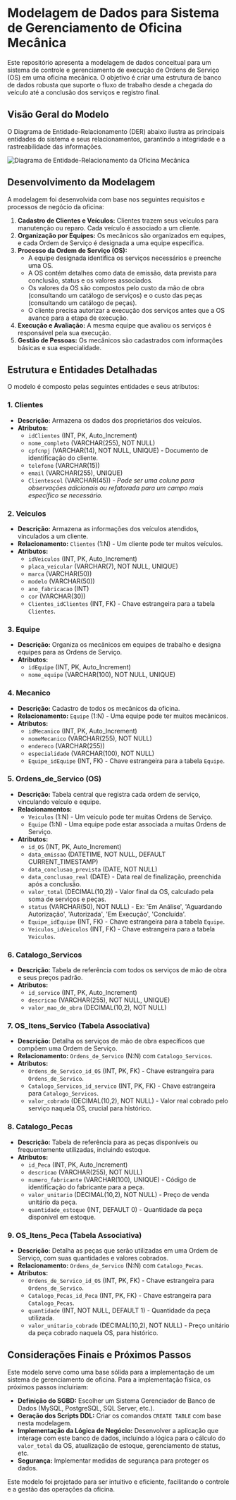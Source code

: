 # Modelagem de Dados para Sistema de Gerenciamento de Oficina Mecânica

Este repositório apresenta a modelagem de dados conceitual para um sistema de controle e gerenciamento de execução de Ordens de Serviço (OS) em uma oficina mecânica. O objetivo é criar uma estrutura de banco de dados robusta que suporte o fluxo de trabalho desde a chegada do veículo até a conclusão dos serviços e registro final.

## Visão Geral do Modelo

O Diagrama de Entidade-Relacionamento (DER) abaixo ilustra as principais entidades do sistema e seus relacionamentos, garantindo a integridade e a rastreabilidade das informações.

![Diagrama de Entidade-Relacionamento da Oficina Mecânica](Projeto_modelagem_oficina.png)

## Desenvolvimento da Modelagem

A modelagem foi desenvolvida com base nos seguintes requisitos e processos de negócio da oficina:

1.  **Cadastro de Clientes e Veículos:** Clientes trazem seus veículos para manutenção ou reparo. Cada veículo é associado a um cliente.
2.  **Organização por Equipes:** Os mecânicos são organizados em equipes, e cada Ordem de Serviço é designada a uma equipe específica.
3.  **Processo da Ordem de Serviço (OS):**
    * A equipe designada identifica os serviços necessários e preenche uma OS.
    * A OS contém detalhes como data de emissão, data prevista para conclusão, status e os valores associados.
    * Os valores da OS são compostos pelo custo da mão de obra (consultando um catálogo de serviços) e o custo das peças (consultando um catálogo de peças).
    * O cliente precisa autorizar a execução dos serviços antes que a OS avance para a etapa de execução.
4.  **Execução e Avaliação:** A mesma equipe que avaliou os serviços é responsável pela sua execução.
5.  **Gestão de Pessoas:** Os mecânicos são cadastrados com informações básicas e sua especialidade.

## Estrutura e Entidades Detalhadas

O modelo é composto pelas seguintes entidades e seus atributos:

### 1. Clientes

* **Descrição:** Armazena os dados dos proprietários dos veículos.
* **Atributos:**
    * `idClientes` (INT, PK, Auto_Increment)
    * `nome_completo` (VARCHAR(255), NOT NULL)
    * `cpfcnpj` (VARCHAR(14), NOT NULL, UNIQUE) - Documento de identificação do cliente.
    * `telefone` (VARCHAR(15))
    * `email` (VARCHAR(255), UNIQUE)
    * `Clientescol` (VARCHAR(45)) - *Pode ser uma coluna para observações adicionais ou refatorada para um campo mais específico se necessário.*

### 2. Veiculos

* **Descrição:** Armazena as informações dos veículos atendidos, vinculados a um cliente.
* **Relacionamento:** `Clientes` (1:N) - Um cliente pode ter muitos veículos.
* **Atributos:**
    * `idVeiculos` (INT, PK, Auto_Increment)
    * `placa_veicular` (VARCHAR(7), NOT NULL, UNIQUE)
    * `marca` (VARCHAR(50))
    * `modelo` (VARCHAR(50))
    * `ano_fabricacao` (INT)
    * `cor` (VARCHAR(30))
    * `Clientes_idClientes` (INT, FK) - Chave estrangeira para a tabela `Clientes`.

### 3. Equipe

* **Descrição:** Organiza os mecânicos em equipes de trabalho e designa equipes para as Ordens de Serviço.
* **Atributos:**
    * `idEquipe` (INT, PK, Auto_Increment)
    * `nome_equipe` (VARCHAR(100), NOT NULL, UNIQUE)

### 4. Mecanico

* **Descrição:** Cadastro de todos os mecânicos da oficina.
* **Relacionamento:** `Equipe` (1:N) - Uma equipe pode ter muitos mecânicos.
* **Atributos:**
    * `idMecanico` (INT, PK, Auto_Increment)
    * `nomeMecanico` (VARCHAR(255), NOT NULL)
    * `endereco` (VARCHAR(255))
    * `especialidade` (VARCHAR(100), NOT NULL)
    * `Equipe_idEquipe` (INT, FK) - Chave estrangeira para a tabela `Equipe`.

### 5. Ordens_de_Servico (OS)

* **Descrição:** Tabela central que registra cada ordem de serviço, vinculando veículo e equipe.
* **Relacionamentos:**
    * `Veiculos` (1:N) - Um veículo pode ter muitas Ordens de Serviço.
    * `Equipe` (1:N) - Uma equipe pode estar associada a muitas Ordens de Serviço.
* **Atributos:**
    * `id_OS` (INT, PK, Auto_Increment)
    * `data_emissao` (DATETIME, NOT NULL, DEFAULT CURRENT_TIMESTAMP)
    * `data_conclusao_prevista` (DATE, NOT NULL)
    * `data_conclusao_real` (DATE) - Data real de finalização, preenchida após a conclusão.
    * `valor_total` (DECIMAL(10,2)) - Valor final da OS, calculado pela soma de serviços e peças.
    * `status` (VARCHAR(50), NOT NULL) - Ex: 'Em Análise', 'Aguardando Autorização', 'Autorizada', 'Em Execução', 'Concluída'.
    * `Equipe_idEquipe` (INT, FK) - Chave estrangeira para a tabela `Equipe`.
    * `Veiculos_idVeiculos` (INT, FK) - Chave estrangeira para a tabela `Veiculos`.

### 6. Catalogo_Servicos

* **Descrição:** Tabela de referência com todos os serviços de mão de obra e seus preços padrão.
* **Atributos:**
    * `id_servico` (INT, PK, Auto_Increment)
    * `descricao` (VARCHAR(255), NOT NULL, UNIQUE)
    * `valor_mao_de_obra` (DECIMAL(10,2), NOT NULL)

### 7. OS_Itens_Servico (Tabela Associativa)

* **Descrição:** Detalha os serviços de mão de obra específicos que compõem uma Ordem de Serviço.
* **Relacionamento:** `Ordens_de_Servico` (N:N) com `Catalogo_Servicos`.
* **Atributos:**
    * `Ordens_de_Servico_id_OS` (INT, PK, FK) - Chave estrangeira para `Ordens_de_Servico`.
    * `Catalogo_Servicos_id_servico` (INT, PK, FK) - Chave estrangeira para `Catalogo_Servicos`.
    * `valor_cobrado` (DECIMAL(10,2), NOT NULL) - Valor real cobrado pelo serviço naquela OS, crucial para histórico.

### 8. Catalogo_Pecas

* **Descrição:** Tabela de referência para as peças disponíveis ou frequentemente utilizadas, incluindo estoque.
* **Atributos:**
    * `id_Peca` (INT, PK, Auto_Increment)
    * `descricao` (VARCHAR(255), NOT NULL)
    * `numero_fabricante` (VARCHAR(100), UNIQUE) - Código de identificação do fabricante para a peça.
    * `valor_unitario` (DECIMAL(10,2), NOT NULL) - Preço de venda unitário da peça.
    * `quantidade_estoque` (INT, DEFAULT 0) - Quantidade da peça disponível em estoque.

### 9. OS_Itens_Peca (Tabela Associativa)

* **Descrição:** Detalha as peças que serão utilizadas em uma Ordem de Serviço, com suas quantidades e valores cobrados.
* **Relacionamento:** `Ordens_de_Servico` (N:N) com `Catalogo_Pecas`.
* **Atributos:**
    * `Ordens_de_Servico_id_OS` (INT, PK, FK) - Chave estrangeira para `Ordens_de_Servico`.
    * `Catalogo_Pecas_id_Peca` (INT, PK, FK) - Chave estrangeira para `Catalogo_Pecas`.
    * `quantidade` (INT, NOT NULL, DEFAULT 1) - Quantidade da peça utilizada.
    * `valor_unitario_cobrado` (DECIMAL(10,2), NOT NULL) - Preço unitário da peça cobrado naquela OS, para histórico.

## Considerações Finais e Próximos Passos

Este modelo serve como uma base sólida para a implementação de um sistema de gerenciamento de oficina. Para a implementação física, os próximos passos incluiriam:

* **Definição do SGBD:** Escolher um Sistema Gerenciador de Banco de Dados (MySQL, PostgreSQL, SQL Server, etc.).
* **Geração dos Scripts DDL:** Criar os comandos `CREATE TABLE` com base nesta modelagem.
* **Implementação da Lógica de Negócio:** Desenvolver a aplicação que interage com este banco de dados, incluindo a lógica para o cálculo do `valor_total` da OS, atualização de estoque, gerenciamento de status, etc.
* **Segurança:** Implementar medidas de segurança para proteger os dados.

Este modelo foi projetado para ser intuitivo e eficiente, facilitando o controle e a gestão das operações da oficina.

